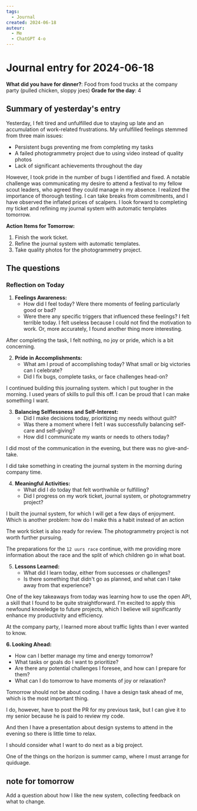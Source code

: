 ```yaml
---
tags:
  - Journal
created: 2024-06-18
auteur:
  - Me
  - ChatGPT 4-o
---
```


# Journal entry for 2024-06-18

**What did you have for dinner?**: Food from food trucks at the company party (pulled chicken, sloppy joes)
**Grade for the day**: 4

## Summary of yesterday's entry

Yesterday, I felt tired and unfulfilled due to staying up late and an accumulation of work-related frustrations. My unfulfilled feelings stemmed from three main issues:

- Persistent bugs preventing me from completing my tasks
- A failed photogrammetry project due to using video instead of quality photos
- Lack of significant achievements throughout the day

However, I took pride in the number of bugs I identified and fixed. A notable challenge was communicating my desire to attend a festival to my fellow scout leaders, who agreed they could manage in my absence. I realized the importance of thorough testing. I can take breaks from commitments, and I have observed the inflated prices of scalpers.
I look forward to completing my ticket and refining my journal system with automatic templates tomorrow.

**Action Items for Tomorrow:**

1. Finish the work ticket.
2. Refine the journal system with automatic templates.
3. Take quality photos for the photogrammetry project.

## The questions

### Reflection on Today

1. **Feelings Awareness:**
   - How did I feel today? Were there moments of feeling particularly good or bad?
   - Were there any specific triggers that influenced these feelings?
I felt terrible today. I felt useless because I could not find the motivation to work. Or, more accurately, I found another thing more interesting.

After completing the task, I felt nothing, no joy or pride, which is a bit concerning.

2. **Pride in Accomplishments:**
   - What am I proud of accomplishing today? What small or big victories can I celebrate?
   - Did I fix bugs, complete tasks, or face challenges head-on?

I continued building this journaling system. which I put tougher in the morning.
I used years of skills to pull this off.
I can be proud that I can make something I want.

3. **Balancing Selflessness and Self-Interest:**
   - Did I make decisions today, prioritizing my needs without guilt?
   - Was there a moment where I felt I was successfully balancing self-care and self-giving?
   - How did I communicate my wants or needs to others today?

I did most of the communication in the evening, but there was no give-and-take.

I did take something in creating the journal system in the morning during company time.

4. **Meaningful Activities:**
   - What did I do today that felt worthwhile or fulfilling?
   - Did I progress on my work ticket, journal system, or photogrammetry project?

I built the journal system, for which I will get a few days of enjoyment.
Which is another problem: how do I make this a habit instead of an action

The work ticket is also ready for review.
The photogrammetry project is not worth further pursuing.

The preparations for the `12 uurs race` continue, with me providing more information about the race and the split of which children go in what boat.

5. **Lessons Learned:**
   - What did I learn today, either from successes or challenges?
   - Is there something that didn't go as planned, and what can I take away from that experience?

One of the key takeaways from today was learning how to use the open API, a skill that I found to be quite straightforward. I'm excited to apply this newfound knowledge to future projects, which I believe will significantly enhance my productivity and efficiency.

At the company party, I learned more about traffic lights than I ever wanted to know.

**6. Looking Ahead:**

- How can I better manage my time and energy tomorrow?
- What tasks or goals do I want to prioritize?
- Are there any potential challenges I foresee, and how can I prepare for them?
- What can I do tomorrow to have moments of joy or relaxation?

Tomorrow should not be about coding. I have a design task ahead of me, which is the most important thing.

I do, however, have to post the PR for my previous task, but I can give it to my senior because he is paid to review my code.

And then I have a presentation about design systems to attend in the evening so there is little time to relax.

I should consider what I want to do next as a big project.

One of the things on the horizon is summer camp, where I must arrange for quiduage.

## note for tomorrow

Add a question about how I like the new system, collecting feedback on what to change.
